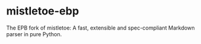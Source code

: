 # mistletoe-ebp
The EPB fork of mistletoe: A fast, extensible and spec-compliant Markdown parser in pure Python.
